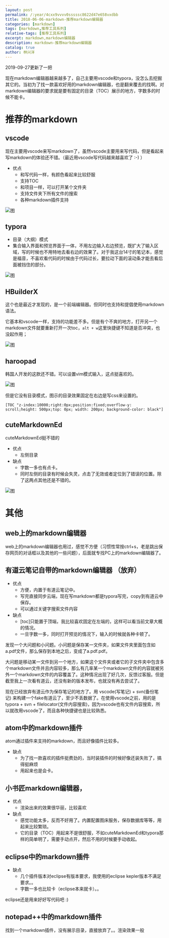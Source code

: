 ```yaml
---
layout: post
permalink: /:year/4cxx9vvvv0sssssc8622d47e658vxdbb
title: 2018-06-06-markdown-推荐markdown编辑器
categories: [markdown]
tags: [markdown,推荐工具系列]
relative-tags: [推荐工具系列]
excerpt: markdown,markdown编辑器
description: markdown-推荐markdown编辑器
catalog: true
author: 林兴洋
---
```


2019-09-27更新了一把

现在markdown编辑器越来越多了，自己主要用vscode和typora，没怎么去挖掘其它的。当初为了找一款喜欢好用的markdown编辑器，也是翻来覆去的找啊。对markdown编辑器的要求就是要有固定的目录（TOC）展示的地方，字数多的时候不能卡。



# 推荐的markdown

## vscode

现在主要用vscode来写markdown了，虽然vscode主要用来写代码，但是看起来写markdown的体验还不错。（最近用vscode写代码越来越喜欢了 :-) ）

* 优点
  * 和写代码一样，有颜色看起来比较舒服
  * 支持TOC
  * 和项目一样，可以打开某个文件夹
  * 支持文件夹下所有文件的搜索
  * 各种markdown插件支持

![图](https://gitee.com/linxingyang/at-2020-10-02-image/raw/master/image/M-markdown/image/2018-06-06/07.png)

## typora

* 目录（大纲）模式
* 集合输入界面和预览界面于一体，不用左边输入右边预览，既扩大了输入区域，写的时候也不用特地去看右边的效果了。对于我这台14寸的笔记本，感觉是福音，不喜欢看代码的时候由于代码过长，要拉动下面的滚动条才能去看后面被挡住的部分。

![图](https://gitee.com/linxingyang/at-2020-10-02-image/raw/master/image/M-markdown/image/2018-06-06/03.png)

## HBuilderX

这个也是最近才发现的，是一个前端编辑器。但同时也支持和提倡使用markdown语法。

它基本和vscode一样，支持的功能差不多。但是有个不爽的地方，打开另一个markdown文件就要重新打开一次toc，`alt + w`这里快捷键不知道是否冲突，也没起作用；

![图](https://gitee.com/linxingyang/at-2020-10-02-image/raw/master/image/M-markdown/image/2018-06-06/05.png)

## haroopad

韩国人开发的这款还不错。可以设置vim模式输入，这点挺喜欢的。

![图](https://gitee.com/linxingyang/at-2020-10-02-image/raw/master/image/M-markdown/image/2018-06-06/02.png)

但是它没有目录模式，图示的目录效果固定在右边是写css来设置的。
```
[TOC "z-index:10000;right:0px;position:fixed;overflow-y: scroll;height: 500px;top: 0px; width: 200px; background-color: black"]
```

## cuteMarkdownEd

cuteMarkdownEd挺不错的

* 优点
  * 左侧目录
* 缺点
  * 字数一多也有点卡。
  * 同时左侧的目录有时候会失灵，点击了无效或者定位到了错误的位置。除了这两点其他还是不错的。

![图](https://gitee.com/linxingyang/at-2020-10-02-image/raw/master/image/M-markdown/image/2018-06-06/01.png)

# 其他

## web上的markdown编辑器

web上的markdown编辑器也用过，感觉不方便（习惯性常按ctrl+s，老是跳出保存网页的对话框以及其他的一些问题），后面就专找PC上的markdown编辑器了。

## 有道云笔记自带的markdown编辑器 （放弃）

* 优点
  * 方便，内置于有道云笔记中。
  * 写完直接同步云端，现在写markdown都是typora写完，copy到有道云中保存。
  * 可以通过关键字搜索文件内容
* 缺点 
  * [toc]只能置于顶端，我比较喜欢固定在左端的，这样可以看当前文章大概的情况。
  * 一旦字数一多，同时打开预览的情况下，输入的时候就各种卡顿了。

发现一个大问题和小问题。小问题是保存某一文件夹，如果文件夹里面包含如a.pdf文件，那么保存到本地之后，变成了a.pdf.pdf。

大问题是移动某一文件到另一个地方，如果这个文件夹或者它的子文件夹中包含多个markdown文件并且内容较多，那么有几率某一个markdown文件的内容就被另外一个markdown文件的内容覆盖了。这种情况出现了好几次，反馈过客服。但是截至我上一次看有道云，还没有新的版本发布，也就没有再去尝试了。

现在已经放弃有道云作为保存笔记的地方了。用 vscode(写笔记) + svn(备份笔记) 来构建一个fake有道云了，至少不丢数据了。在使用vscode之前，用的是 typora + svn + filelocator(文件内容搜索)，因为vscode也有文件内容搜索，所以就改用vscode了，而且各种快捷键也是比较熟悉。

## atom中的markdown插件

atom通过插件来支持的markdown，而且好像插件比较多。

* 缺点
  * 为了找一款喜欢的插件挺费劲的，当时装插件的时候好像还装失败了，搞得挺麻烦
  * 用起来也是会卡。

## 小书匠markdown编辑器，

* 优点
  * 渲染出来的效果很华丽，比较喜欢
* 缺点    
  * 感觉功能太多，反而不好用了。内置配置图床服务，保存数据库等等，用起来比较繁琐。
  *  它的目录（TOC）用起来不是很舒服，不如cuteMarkdownEd和typora那样的简单明了，需要手动点开，然后不用的时候要手动收起。

## eclipse中的markdown插件

* 缺点
  * 几个插件版本对eclipse有版本要求，我使用的eclipse kepler版本不满足要求。。
  * 字数一多也比较卡（eclipse本来就卡）。。

eclipse还是用来好好写代码吧 :)

## notepad++中的markdown插件

找到一个markdown插件，没有展示目录，直接放弃了。。渲染效果一般
